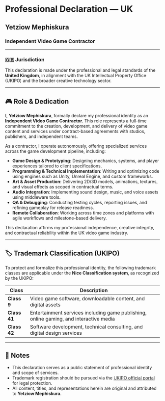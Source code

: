 # Professional Declaration — UK

## Yetziow Mephiskura  
### Independent Video Game Contractor

---

### 🇬🇧 Jurisdiction
This declaration is made under the professional and legal standards of the **United Kingdom**, in alignment with the UK Intellectual Property Office (UKIPO) and the broader creative technology sector.

---

## 🎮 Role & Dedication

I, **Yetziow Mephiskura**, formally declare my professional identity as an **Independent Video Game Contractor**. This role represents a full-time commitment to the creation, development, and delivery of video game content and services under contract-based agreements with studios, publishers, and independent teams.

As a contractor, I operate autonomously, offering specialized services across the game development pipeline, including:

- **Game Design & Prototyping**: Designing mechanics, systems, and player experiences tailored to client specifications.
- **Programming & Technical Implementation**: Writing and optimizing code using engines such as Unity, Unreal Engine, and custom frameworks.
- **Art & Asset Production**: Delivering 2D/3D models, animations, textures, and visual effects as scoped in contractual terms.
- **Audio Integration**: Implementing sound design, music, and voice assets using middleware tools.
- **QA & Debugging**: Conducting testing cycles, reporting issues, and refining gameplay for release readiness.
- **Remote Collaboration**: Working across time zones and platforms with agile workflows and milestone-based delivery.

This declaration affirms my professional independence, creative integrity, and contractual reliability within the UK video game industry.

---

## 🏷️ Trademark Classification (UKIPO)

To protect and formalize this professional identity, the following trademark classes are applicable under the **Nice Classification system**, as recognized by the UKIPO:

| Class | Description |
|-------|-------------|
| **Class 9** | Video game software, downloadable content, and digital assets |
| **Class 41** | Entertainment services including game publishing, online gaming, and interactive media |
| **Class 42** | Software development, technical consulting, and digital design services |

---

## 📌 Notes

- This declaration serves as a public statement of professional identity and scope of services.
- Trademark registration should be pursued via the [UKIPO official portal](https://www.gov.uk/topic/intellectual-property/trade-marks) for legal protection.
- All content, titles, and representations herein are original and attributed to **Yetziow Mephiskura**.
